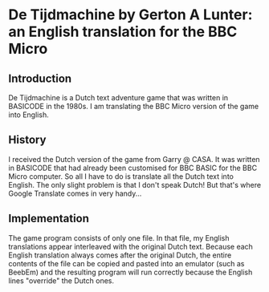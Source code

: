 # De Tijdmachine by Gerton A Lunter: an English translation for the BBC Micro

## Introduction
De Tijdmachine is a Dutch text adventure game that was written in BASICODE in the 1980s. I am translating the BBC Micro version of the game into English.

## History
I received the Dutch version of the game from Garry @ CASA. It was written in BASICODE that had already been customised for BBC BASIC for the BBC Micro computer. So all I have to do is translate all the Dutch text into English. The only slight problem is that I don't speak Dutch! But that's where Google Translate comes in very handy...

## Implementation
The game program consists of only one file. In that file, my English translations appear interleaved with the original Dutch text. Because each English translation always comes after the original Dutch, the entire contents of the file can be copied and pasted into an emulator (such as BeebEm) and the resulting program will run correctly because the English lines "override" the Dutch ones.   
